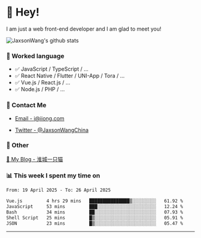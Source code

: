 # 👋 Hey!

I am just a web front-end developer and I am glad to meet you!

![JaxsonWang's github stats](https://github-readme-stats.vercel.app/api?username=JaxsonWang&&show_icons=true&&title_color=1abc9c&&icon_color=1abc9c)


### 📝 Worked language

- ✅ JavaScript / TypeScript / ...
- ✅ React Native / Flutter / UNI-App / Tora / ...
- ✅ Vue.js / React.js / ...
- ✅ Node.js / PHP / ...

### 📮 Contact Me

- [Email - i@iiong.com](mailto:i@iiong.com)

- [Twitter - @JaxsonWangChina](https://twitter.com/JaxsonWangChina)

### 🤪 Other

[📌 My Blog - 淮城一只猫](https://iiong.com)

### 📊 This week I spent my time on

<!--START_SECTION:waka-->

```txt
From: 19 April 2025 - To: 26 April 2025

Vue.js         4 hrs 29 mins   ███████████████▒░░░░░░░░░   61.92 %
JavaScript     53 mins         ███░░░░░░░░░░░░░░░░░░░░░░   12.24 %
Bash           34 mins         ██░░░░░░░░░░░░░░░░░░░░░░░   07.93 %
Shell Script   25 mins         █▒░░░░░░░░░░░░░░░░░░░░░░░   05.91 %
JSON           23 mins         █▒░░░░░░░░░░░░░░░░░░░░░░░   05.47 %
```

<!--END_SECTION:waka-->

---
